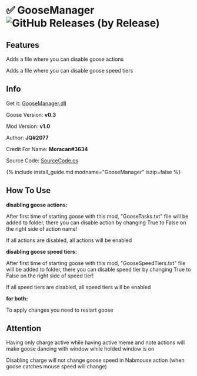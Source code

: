 # ✅ GooseManager ![GitHub Releases (by Release)](https://img.shields.io/github/downloads/1JQ/GooseManager/v1.0/total?logo=github)

## Features

Adds a file where you can disable goose actions

Adds a file where you can disable goose speed tiers

## Info

Get it: [GooseManager.dll](https://github.com/1JQ/GooseManager/releases/download/v1.0/GooseManager.dll?raw=true )

Goose Version: **v0.3**

Mod Version: **v1.0**

Author: **JQ#2077**

Credit For Name: **Moracan#3634**

Source Code: [SourceCode.cs](https://github.com/1JQ/GooseMenager/blob/master/For%20v0.3/SourceCode.cs )

{% include install_guide.md modname="GooseManager" iszip=false %}

## How To Use

**disabling goose actions:**

After first time of starting goose with this mod, "GooseTasks.txt" file will be added to folder, there you can disable action by changing True to False on the right side of action name!

If all actions are disabled, all actions will be enabled

**disabling goose speed tiers:**

After first time of starting goose with this mod, "GooseSpeedTiers.txt" file will be added to folder, there you can disable speed tier by changing True to False on the right side of speed tier!

If all speed tiers are disabled, all speed tiers will be enabled

**for both:**

To apply changes you need to restart goose

## Attention

Having only charge active while having active meme and note actions will make goose dancing with window while holded window is on

Disabling charge will not change goose speed in Nabmouse action (when goose catches mouse speed will change)
